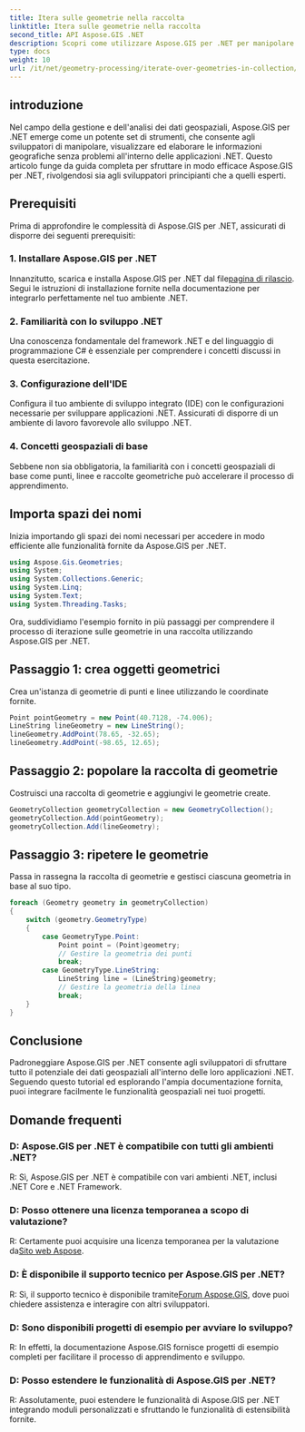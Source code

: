 ```yaml
---
title: Itera sulle geometrie nella raccolta
linktitle: Itera sulle geometrie nella raccolta
second_title: API Aspose.GIS .NET
description: Scopri come utilizzare Aspose.GIS per .NET per manipolare i dati geospaziali senza problemi all'interno delle tue applicazioni .NET.
type: docs
weight: 10
url: /it/net/geometry-processing/iterate-over-geometries-in-collection/
---
```

## introduzione
Nel campo della gestione e dell'analisi dei dati geospaziali, Aspose.GIS per .NET emerge come un potente set di strumenti, che consente agli sviluppatori di manipolare, visualizzare ed elaborare le informazioni geografiche senza problemi all'interno delle applicazioni .NET. Questo articolo funge da guida completa per sfruttare in modo efficace Aspose.GIS per .NET, rivolgendosi sia agli sviluppatori principianti che a quelli esperti.
## Prerequisiti
Prima di approfondire le complessità di Aspose.GIS per .NET, assicurati di disporre dei seguenti prerequisiti:
### 1. Installare Aspose.GIS per .NET
 Innanzitutto, scarica e installa Aspose.GIS per .NET dal file[pagina di rilascio](https://releases.aspose.com/gis/net/). Segui le istruzioni di installazione fornite nella documentazione per integrarlo perfettamente nel tuo ambiente .NET.
### 2. Familiarità con lo sviluppo .NET
Una conoscenza fondamentale del framework .NET e del linguaggio di programmazione C# è essenziale per comprendere i concetti discussi in questa esercitazione.
### 3. Configurazione dell'IDE
Configura il tuo ambiente di sviluppo integrato (IDE) con le configurazioni necessarie per sviluppare applicazioni .NET. Assicurati di disporre di un ambiente di lavoro favorevole allo sviluppo .NET.
### 4. Concetti geospaziali di base
Sebbene non sia obbligatoria, la familiarità con i concetti geospaziali di base come punti, linee e raccolte geometriche può accelerare il processo di apprendimento.

## Importa spazi dei nomi
Inizia importando gli spazi dei nomi necessari per accedere in modo efficiente alle funzionalità fornite da Aspose.GIS per .NET.

```csharp
using Aspose.Gis.Geometries;
using System;
using System.Collections.Generic;
using System.Linq;
using System.Text;
using System.Threading.Tasks;
```


Ora, suddividiamo l'esempio fornito in più passaggi per comprendere il processo di iterazione sulle geometrie in una raccolta utilizzando Aspose.GIS per .NET.
## Passaggio 1: crea oggetti geometrici
Crea un'istanza di geometrie di punti e linee utilizzando le coordinate fornite.
```csharp
Point pointGeometry = new Point(40.7128, -74.006);
LineString lineGeometry = new LineString();
lineGeometry.AddPoint(78.65, -32.65);
lineGeometry.AddPoint(-98.65, 12.65);
```
## Passaggio 2: popolare la raccolta di geometrie
Costruisci una raccolta di geometrie e aggiungivi le geometrie create.
```csharp
GeometryCollection geometryCollection = new GeometryCollection();
geometryCollection.Add(pointGeometry);
geometryCollection.Add(lineGeometry);
```
## Passaggio 3: ripetere le geometrie
Passa in rassegna la raccolta di geometrie e gestisci ciascuna geometria in base al suo tipo.
```csharp
foreach (Geometry geometry in geometryCollection)
{
    switch (geometry.GeometryType)
    {
        case GeometryType.Point:
            Point point = (Point)geometry;
            // Gestire la geometria dei punti
            break;
        case GeometryType.LineString:
            LineString line = (LineString)geometry;
            // Gestire la geometria della linea
            break;
    }
}
```

## Conclusione
Padroneggiare Aspose.GIS per .NET consente agli sviluppatori di sfruttare tutto il potenziale dei dati geospaziali all'interno delle loro applicazioni .NET. Seguendo questo tutorial ed esplorando l'ampia documentazione fornita, puoi integrare facilmente le funzionalità geospaziali nei tuoi progetti.
## Domande frequenti
### D: Aspose.GIS per .NET è compatibile con tutti gli ambienti .NET?
R: Sì, Aspose.GIS per .NET è compatibile con vari ambienti .NET, inclusi .NET Core e .NET Framework.
### D: Posso ottenere una licenza temporanea a scopo di valutazione?
 R: Certamente puoi acquisire una licenza temporanea per la valutazione da[Sito web Aspose](https://purchase.aspose.com/temporary-license/).
### D: È disponibile il supporto tecnico per Aspose.GIS per .NET?
 R: Sì, il supporto tecnico è disponibile tramite[Forum Aspose.GIS](https://forum.aspose.com/c/gis/33), dove puoi chiedere assistenza e interagire con altri sviluppatori.
### D: Sono disponibili progetti di esempio per avviare lo sviluppo?
R: In effetti, la documentazione Aspose.GIS fornisce progetti di esempio completi per facilitare il processo di apprendimento e sviluppo.
### D: Posso estendere le funzionalità di Aspose.GIS per .NET?
R: Assolutamente, puoi estendere le funzionalità di Aspose.GIS per .NET integrando moduli personalizzati e sfruttando le funzionalità di estensibilità fornite.